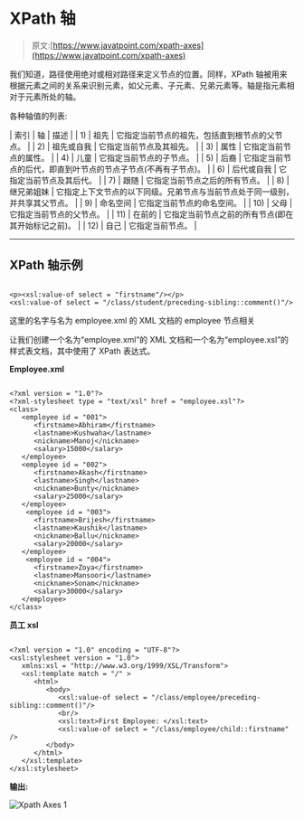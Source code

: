 # XPath 轴

> 原文:[https://www.javatpoint.com/xpath-axes](https://www.javatpoint.com/xpath-axes)

我们知道，路径使用绝对或相对路径来定义节点的位置。同样，XPath 轴被用来根据元素之间的关系来识别元素，如父元素、子元素、兄弟元素等。轴是指元素相对于元素所处的轴。

各种轴值的列表:

| 索引 | 轴 | 描述 |
| 1) | 祖先 | 它指定当前节点的祖先，包括直到根节点的父节点。 |
| 2) | 祖先或自我 | 它指定当前节点及其祖先。 |
| 3) | 属性 | 它指定当前节点的属性。 |
| 4) | 儿童 | 它指定当前节点的子节点。 |
| 5) | 后裔 | 它指定当前节点的后代，即直到叶节点的节点子节点(不再有子节点)。 |
| 6) | 后代或自我 | 它指定当前节点及其后代。 |
| 7) | 跟随 | 它指定当前节点之后的所有节点。 |
| 8) | 继兄弟姐妹 | 它指定上下文节点的以下同级。兄弟节点与当前节点处于同一级别，并共享其父节点。 |
| 9) | 命名空间 | 它指定当前节点的命名空间。 |
| 10) | 父母 | 它指定当前节点的父节点。 |
| 11) | 在前的 | 它指定当前节点之前的所有节点(即在其开始标记之前)。 |
| 12) | 自己 | 它指定当前节点。 |

* * *

## XPath 轴示例

```

<p><xsl:value-of select = "firstname"/></p>
<xsl:value-of select = "/class/student/preceding-sibling::comment()"/> 

```

这里的名字与名为 employee.xml 的 XML 文档的 employee 节点相关

让我们创建一个名为“employee.xml”的 XML 文档和一个名为“employee.xsl”的样式表文档，其中使用了 XPath 表达式。

**Employee.xml**

```

<?xml version = "1.0"?>
<?xml-stylesheet type = "text/xsl" href = "employee.xsl"?>
<class>
   <employee id = "001">
      <firstname>Abhiram</firstname>
      <lastname>Kushwaha</lastname>
      <nickname>Manoj</nickname>
      <salary>15000</salary>
   </employee>
   <employee id = "002">
      <firstname>Akash</firstname>
      <lastname>Singh</lastname>
      <nickname>Bunty</nickname>
      <salary>25000</salary>
   </employee>
    <employee id = "003">
      <firstname>Brijesh</firstname>
      <lastname>Kaushik</lastname>
      <nickname>Ballu</nickname>
      <salary>20000</salary>
   </employee>
    <employee id = "004">
      <firstname>Zoya</firstname>
      <lastname>Mansoori</lastname>
      <nickname>Sonam</nickname>
      <salary>30000</salary>
   </employee>
</class>

```

**员工 xsl**

```

<?xml version = "1.0" encoding = "UTF-8"?>
<xsl:stylesheet version = "1.0">
   xmlns:xsl = "http://www.w3.org/1999/XSL/Transform"> 	
   <xsl:template match = "/" >
      <html>
         <body>  
            <xsl:value-of select = "/class/employee/preceding-sibling::comment()"/>
            <br/>
            <xsl:text>First Employee: </xsl:text>
            <xsl:value-of select = "/class/employee/child::firstname" />    
         </body>
      </html>
   </xsl:template>
</xsl:stylesheet>

```

**输出:**

![Xpath Axes 1](../Images/cbc9ea2655ff1d1bf83bb5d88ee61e3c.png)